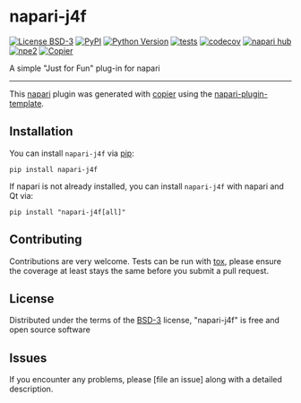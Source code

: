 # napari-j4f

[![License BSD-3](https://img.shields.io/pypi/l/napari-j4f.svg?color=green)](https://github.com/Schefflera-Arboricola/napari-j4f/raw/main/LICENSE)
[![PyPI](https://img.shields.io/pypi/v/napari-j4f.svg?color=green)](https://pypi.org/project/napari-j4f)
[![Python Version](https://img.shields.io/pypi/pyversions/napari-j4f.svg?color=green)](https://python.org)
[![tests](https://github.com/Schefflera-Arboricola/napari-j4f/workflows/tests/badge.svg)](https://github.com/Schefflera-Arboricola/napari-j4f/actions)
[![codecov](https://codecov.io/gh/Schefflera-Arboricola/napari-j4f/branch/main/graph/badge.svg)](https://codecov.io/gh/Schefflera-Arboricola/napari-j4f)
[![napari hub](https://img.shields.io/endpoint?url=https://api.napari-hub.org/shields/napari-j4f)](https://napari-hub.org/plugins/napari-j4f)
[![npe2](https://img.shields.io/badge/plugin-npe2-blue?link=https://napari.org/stable/plugins/index.html)](https://napari.org/stable/plugins/index.html)
[![Copier](https://img.shields.io/endpoint?url=https://raw.githubusercontent.com/copier-org/copier/master/img/badge/badge-grayscale-inverted-border-purple.json)](https://github.com/copier-org/copier)

A simple "Just for Fun" plug-in for napari 

----------------------------------

This [napari] plugin was generated with [copier] using the [napari-plugin-template].

<!--
Don't miss the full getting started guide to set up your new package:
https://github.com/napari/napari-plugin-template#getting-started

and review the napari docs for plugin developers:
https://napari.org/stable/plugins/index.html
-->

## Installation

You can install `napari-j4f` via [pip]:

```
pip install napari-j4f
```

If napari is not already installed, you can install `napari-j4f` with napari and Qt via:

```
pip install "napari-j4f[all]"
```



## Contributing

Contributions are very welcome. Tests can be run with [tox], please ensure
the coverage at least stays the same before you submit a pull request.

## License

Distributed under the terms of the [BSD-3] license,
"napari-j4f" is free and open source software

## Issues

If you encounter any problems, please [file an issue] along with a detailed description.

[napari]: https://github.com/napari/napari
[copier]: https://copier.readthedocs.io/en/stable/
[@napari]: https://github.com/napari
[MIT]: http://opensource.org/licenses/MIT
[BSD-3]: http://opensource.org/licenses/BSD-3-Clause
[GNU GPL v3.0]: http://www.gnu.org/licenses/gpl-3.0.txt
[GNU LGPL v3.0]: http://www.gnu.org/licenses/lgpl-3.0.txt
[Apache Software License 2.0]: http://www.apache.org/licenses/LICENSE-2.0
[Mozilla Public License 2.0]: https://www.mozilla.org/media/MPL/2.0/index.txt
[napari-plugin-template]: https://github.com/napari/napari-plugin-template

[napari]: https://github.com/napari/napari
[tox]: https://tox.readthedocs.io/en/latest/
[pip]: https://pypi.org/project/pip/
[PyPI]: https://pypi.org/
